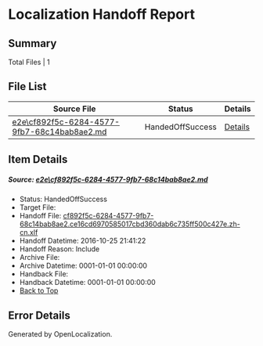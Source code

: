 # <a name='report-top'></a> Localization Handoff Report

## Summary
 Total Files | 1

## File List
 Source File | Status | Details 
 ----------- | ------ | ------- 
 [e2e\cf892f5c-6284-4577-9fb7-68c14bab8ae2.md](https://github.com/OpenLocalizationTestOrg/ol-test0/blob/1d73d3cb3a67713fd2cad8b4a486b4aad3993fa6/e2e/cf892f5c-6284-4577-9fb7-68c14bab8ae2.md) | HandedOffSuccess | [Details](#cca292dbac9b19a28e0966e726b96cc896bfb17b3)

## Item Details
##### <a name='cca292dbac9b19a28e0966e726b96cc896bfb17b3'></a> Source: [e2e\cf892f5c-6284-4577-9fb7-68c14bab8ae2.md](https://github.com/OpenLocalizationTestOrg/ol-test0/blob/1d73d3cb3a67713fd2cad8b4a486b4aad3993fa6/e2e/cf892f5c-6284-4577-9fb7-68c14bab8ae2.md)
* Status: HandedOffSuccess
* Target File: 
* Handoff File: [cf892f5c-6284-4577-9fb7-68c14bab8ae2.ce16cd6970585017cbd360dab6c735ff500c427e.zh-cn.xlf](https://github.com/OpenLocalizationTestOrg/ol-test0-handoff/blob/657a55f9ddc03011fe055276b0959aa48b773925/ol-handoff/OpenLocalizationTestOrg/ol-test0-zhcn/shujia/ht/cf892f5c-6284-4577-9fb7-68c14bab8ae2.ce16cd6970585017cbd360dab6c735ff500c427e.zh-cn.xlf)
* Handoff Datetime: 2016-10-25 21:41:22
* Handoff Reason: Include
* Archive File: 
* Archive Datetime: 0001-01-01 00:00:00
* Handback File: 
* Handback Datetime: 0001-01-01 00:00:00
* [Back to Top](#report-top)


## Error Details

Generated by OpenLocalization.
